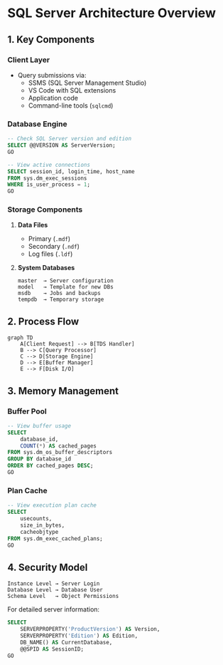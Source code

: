 # SQL Server Architecture Overview

## 1. Key Components

### Client Layer
- Query submissions via:
  - SSMS (SQL Server Management Studio)
  - VS Code with SQL extensions
  - Application code
  - Command-line tools (`sqlcmd`)

### Database Engine
````sql
-- Check SQL Server version and edition
SELECT @@VERSION AS ServerVersion;
GO

-- View active connections
SELECT session_id, login_time, host_name
FROM sys.dm_exec_sessions
WHERE is_user_process = 1;
GO
````

### Storage Components
1. **Data Files**
   - Primary (`.mdf`)
   - Secondary (`.ndf`)
   - Log files (`.ldf`)

2. **System Databases**
   ```
   master  → Server configuration
   model   → Template for new DBs
   msdb    → Jobs and backups
   tempdb  → Temporary storage
   ```

## 2. Process Flow

```mermaid
graph TD
    A[Client Request] --> B[TDS Handler]
    B --> C[Query Processor]
    C --> D[Storage Engine]
    D --> E[Buffer Manager]
    E --> F[Disk I/O]
```

## 3. Memory Management

### Buffer Pool
````sql
-- View buffer usage
SELECT 
    database_id,
    COUNT(*) AS cached_pages
FROM sys.dm_os_buffer_descriptors
GROUP BY database_id
ORDER BY cached_pages DESC;
GO
````

### Plan Cache
````sql
-- View execution plan cache
SELECT 
    usecounts,
    size_in_bytes,
    cacheobjtype
FROM sys.dm_exec_cached_plans;
GO
````

## 4. Security Model
```
Instance Level → Server Login
Database Level → Database User
Schema Level   → Object Permissions
```

For detailed server information:
````sql
SELECT 
    SERVERPROPERTY('ProductVersion') AS Version,
    SERVERPROPERTY('Edition') AS Edition,
    DB_NAME() AS CurrentDatabase,
    @@SPID AS SessionID;
GO
````